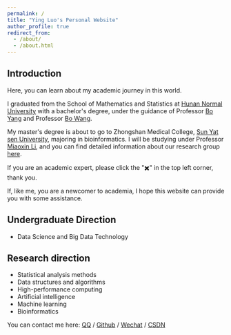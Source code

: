 ```yaml
---
permalink: /
title: "Ying Luo's Personal Website"
author_profile: true
redirect_from: 
  - /about/
  - /about.html
---
```


## **Introduction**

Here, you can learn about my academic journey in this world.

I graduated from the School of Mathematics and Statistics at [Hunan Normal University](https://www.hunnu.edu.cn/) with a bachelor's degree, under the guidance of Professor [Bo Yang](https://gsy.hunnu.edu.cn/info/1071/2383.htm) and Professor [Bo Wang](https://mc.hunnu.edu.cn/info/1665/4957.htm).

My master's degree is about to go to Zhongshan Medical College, [Sun Yat sen University](https://www.sysu.edu.cn/), majoring in bioinformatics. I will be studying under Professor [Miaoxin Li](https://zssom.sysu.edu.cn/zh-hans/teacher/472), and you can find detailed information about our research group [here](http://pmglab.top/).

If you are an academic expert, please click the "✖️" in the top left corner, thank you.

If, like me, you are a newcomer to academia, I hope this website can provide you with some assistance.

## **Undergraduate Direction**
  * Data Science and Big Data Technology

## **Research direction**
  * Statistical analysis methods
  * Data structures and algorithms
  * High-performance computing
  * Artificial intelligence
  * Machine learning
  * Bioinformatics

You can contact me here:  [QQ](../images/qq.jpg) / [Github](https://github.com/yingluo2002) / [Wechat](../images/wechat.jpg) / [CSDN](https://blog.csdn.net/sixibiheye)



